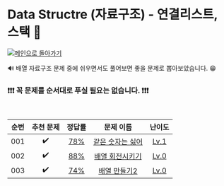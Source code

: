 # Data Structre (자료구조) - 연결리스트, 스택 🔗
[![메인으로 돌아가기](https://img.shields.io/badge/메인으로%20돌아가기-112051)](https://github.com/hyemi0622/algorithm) 


🔊 배열 자료구조 문제 중에 쉬우면서도 풀어보면 좋을 문제로 뽑아보았습니다. 😁

### ❗❗❗ 꼭 문제를 순서대로 푸실 필요는 없습니다. ❗❗❗
<br>


|순번|추천 문제|정답률|문제 이름|난이도|
|:--:|:--:|:--:|:--:|:--:|
|001|:heavy_check_mark:|<a href="https://school.programmers.co.kr/learn/courses/30/lessons/12906" target="_blank">78%</a>|<a href="https://school.programmers.co.kr/learn/courses/30/lessons/12906" target="_blank">같은 숫자는 싫어</a>|<a href="https://school.programmers.co.kr/learn/courses/30/lessons/12906" target="_blank">Lv.1</a>|
|002|:heavy_check_mark:|<a href="https://school.programmers.co.kr/learn/courses/30/lessons/120844" target="_blank">88%</a>|<a href="https://school.programmers.co.kr/learn/courses/30/lessons/120844" target="_blank">배열 회전시키기</a>|<a href="https://school.programmers.co.kr/learn/courses/30/lessons/120844" target="_blank">Lv.0</a>|
|003|:heavy_check_mark:|<a href="https://school.programmers.co.kr/learn/courses/30/lessons/181921" target="_blank">74%</a>|<a href="https://school.programmers.co.kr/learn/courses/30/lessons/181921" target="_blank">배열 만들기2</a>|<a href="https://school.programmers.co.kr/learn/courses/30/lessons/181921" target="_blank">Lv.0</a>|

